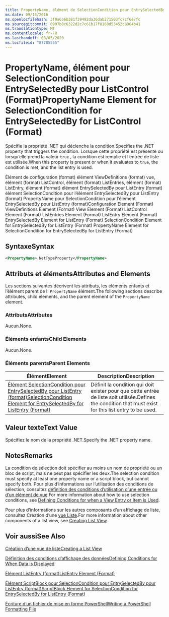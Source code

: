```yaml
---
title: PropertyName, élément de SelectionCondition pour EntrySelectedBy pour ListControl (format) | Microsoft Docs
ms.date: 09/13/2016
ms.openlocfilehash: 3f0a6b6b381f39492da36dab271503fc7cf6e7fc
ms.sourcegitcommit: 0907b8c6322d2c7c61b17f8168d53452c8964b41
ms.translationtype: MT
ms.contentlocale: fr-FR
ms.lasthandoff: 08/05/2020
ms.locfileid: "87785555"
---
```

# <a name="propertyname-element-for-selectioncondition-for-entryselectedby-for-listcontrol-format"></a><span data-ttu-id="7e513-102">PropertyName, élément pour SelectionCondition pour EntrySelectedBy pour ListControl (Format)</span><span class="sxs-lookup"><span data-stu-id="7e513-102">PropertyName Element for SelectionCondition for EntrySelectedBy for ListControl (Format)</span></span>

<span data-ttu-id="7e513-103">Spécifie la propriété .NET qui déclenche la condition.</span><span class="sxs-lookup"><span data-stu-id="7e513-103">Specifies the .NET property that triggers the condition.</span></span> <span data-ttu-id="7e513-104">Lorsque cette propriété est présente ou lorsqu’elle prend la valeur `true` , la condition est remplie et l’entrée de liste est utilisée.</span><span class="sxs-lookup"><span data-stu-id="7e513-104">When this property is present or when it evaluates to `true`, the condition is met, and the list entry is used.</span></span>

<span data-ttu-id="7e513-105">Élément de configuration (format) élément ViewDefinitions (format) vue, élément (format) ListControl, élément (format) ListEntries, élément (format) ListEntry, élément (format) élément EntrySelectedBy pour ListEntry (format) élément SelectionCondition pour l’élément EntrySelectedBy pour ListEntry (format) PropertyName pour SelectionCondition pour l’élément EntrySelectedBy pour ListEntry (format)</span><span class="sxs-lookup"><span data-stu-id="7e513-105">Configuration Element (Format) ViewDefinitions Element (Format) View Element (Format) ListControl Element (Format) ListEntries Element (Format) ListEntry Element (Format) EntrySelectedBy Element for ListEntry (Format) SelectionCondition Element for EntrySelectedBy for ListEntry (Format) PropertyName Element for SelectionCondition for EntrySelectedBy for ListEntry (Format)</span></span>

## <a name="syntax"></a><span data-ttu-id="7e513-106">Syntaxe</span><span class="sxs-lookup"><span data-stu-id="7e513-106">Syntax</span></span>

```xml
<PropertyName>.NetTypeProperty</PropertyName>
```

## <a name="attributes-and-elements"></a><span data-ttu-id="7e513-107">Attributs et éléments</span><span class="sxs-lookup"><span data-stu-id="7e513-107">Attributes and Elements</span></span>

<span data-ttu-id="7e513-108">Les sections suivantes décrivent les attributs, les éléments enfants et l’élément parent de l' `PropertyName` élément.</span><span class="sxs-lookup"><span data-stu-id="7e513-108">The following sections describe attributes, child elements, and the parent element of the `PropertyName` element.</span></span>

### <a name="attributes"></a><span data-ttu-id="7e513-109">Attributs</span><span class="sxs-lookup"><span data-stu-id="7e513-109">Attributes</span></span>

<span data-ttu-id="7e513-110">Aucun.</span><span class="sxs-lookup"><span data-stu-id="7e513-110">None.</span></span>

### <a name="child-elements"></a><span data-ttu-id="7e513-111">Éléments enfants</span><span class="sxs-lookup"><span data-stu-id="7e513-111">Child Elements</span></span>

<span data-ttu-id="7e513-112">Aucun.</span><span class="sxs-lookup"><span data-stu-id="7e513-112">None.</span></span>

### <a name="parent-elements"></a><span data-ttu-id="7e513-113">Éléments parents</span><span class="sxs-lookup"><span data-stu-id="7e513-113">Parent Elements</span></span>

|<span data-ttu-id="7e513-114">Élément</span><span class="sxs-lookup"><span data-stu-id="7e513-114">Element</span></span>|<span data-ttu-id="7e513-115">Description</span><span class="sxs-lookup"><span data-stu-id="7e513-115">Description</span></span>|
|-------------|-----------------|
|[<span data-ttu-id="7e513-116">Élément SelectionCondition pour EntrySelectedBy pour ListEntry (format)</span><span class="sxs-lookup"><span data-stu-id="7e513-116">SelectionCondition Element for EntrySelectedBy for ListEntry (Format)</span></span>](./selectioncondition-element-for-entryselectedby-for-listcontrol-format.md)|<span data-ttu-id="7e513-117">Définit la condition qui doit exister pour que cette entrée de liste soit utilisée.</span><span class="sxs-lookup"><span data-stu-id="7e513-117">Defines the condition that must exist for this list entry to be used.</span></span>|

## <a name="text-value"></a><span data-ttu-id="7e513-118">Valeur texte</span><span class="sxs-lookup"><span data-stu-id="7e513-118">Text Value</span></span>

<span data-ttu-id="7e513-119">Spécifiez le nom de la propriété .NET.</span><span class="sxs-lookup"><span data-stu-id="7e513-119">Specify the .NET property name.</span></span>

## <a name="remarks"></a><span data-ttu-id="7e513-120">Notes</span><span class="sxs-lookup"><span data-stu-id="7e513-120">Remarks</span></span>

<span data-ttu-id="7e513-121">La condition de sélection doit spécifier au moins un nom de propriété ou un bloc de script, mais ne peut pas spécifier les deux.</span><span class="sxs-lookup"><span data-stu-id="7e513-121">The selection condition must specify at least one property name or a script block, but cannot specify both.</span></span> <span data-ttu-id="7e513-122">Pour plus d’informations sur l’utilisation des conditions de sélection, consultez [définition des conditions d’utilisation d’une entrée ou d’un élément de vue](./defining-conditions-for-displaying-data.md).</span><span class="sxs-lookup"><span data-stu-id="7e513-122">For more information about how to use selection conditions, see [Defining Conditions for when a View Entry or Item is Used](./defining-conditions-for-displaying-data.md).</span></span>

<span data-ttu-id="7e513-123">Pour plus d’informations sur les autres composants d’un affichage de liste, consultez Création d’une [vue Liste](./creating-a-list-view.md).</span><span class="sxs-lookup"><span data-stu-id="7e513-123">For more information about other components of a list view, see [Creating List View](./creating-a-list-view.md).</span></span>

## <a name="see-also"></a><span data-ttu-id="7e513-124">Voir aussi</span><span class="sxs-lookup"><span data-stu-id="7e513-124">See Also</span></span>

[<span data-ttu-id="7e513-125">Création d’une vue de liste</span><span class="sxs-lookup"><span data-stu-id="7e513-125">Creating a List View</span></span>](./creating-a-list-view.md)

[<span data-ttu-id="7e513-126">Définition des conditions d’affichage des données</span><span class="sxs-lookup"><span data-stu-id="7e513-126">Defining Conditions for When Data is Displayed</span></span>](./defining-conditions-for-displaying-data.md)

[<span data-ttu-id="7e513-127">Élément ListEntry (format)</span><span class="sxs-lookup"><span data-stu-id="7e513-127">ListEntry Element (Format)</span></span>](./listentry-element-for-listcontrol-format.md)

[<span data-ttu-id="7e513-128">Élément ScriptBlock pour SelectionCondition pour EntrySelectedBy pour ListEntry (format)</span><span class="sxs-lookup"><span data-stu-id="7e513-128">ScriptBlock Element for SelectionCondition for EntrySelectedBy for ListEntry (Format)</span></span>](./scriptblock-element-for-selectioncondition-for-entryselectedby-for-listcontrol-format.md)

[<span data-ttu-id="7e513-129">Écriture d’un fichier de mise en forme PowerShell</span><span class="sxs-lookup"><span data-stu-id="7e513-129">Writing a PowerShell Formatting File</span></span>](./writing-a-powershell-formatting-file.md)
